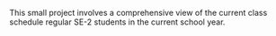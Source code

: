 This small project involves a comprehensive view of the current class schedule regular SE-2 students in the current school year.
